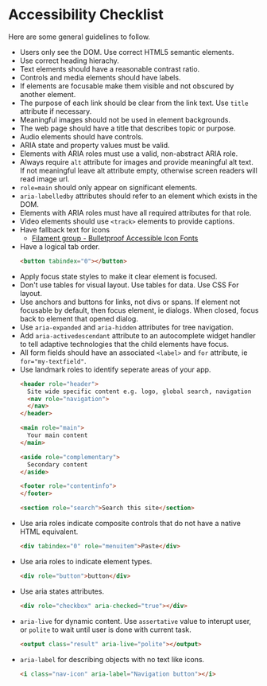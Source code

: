 # Accessibility Checklist

Here are some general guidelines to follow.

- Users only see the DOM. Use correct HTML5 semantic elements.
- Use correct heading hierachy.
- Text elements should have a reasonable contrast ratio.
- Controls and media elements should have labels.
- If elements are focusable make them visible and not obscured by another element.
- The purpose of each link should be clear from the link text. Use `title` attribute if necessary.
- Meaningful images should not be used in element backgrounds.
- The web page should have a title that describes topic or purpose.
- Audio elements should have controls.
- ARIA state and property values must be valid.
- Elements with ARIA roles must use a valid, non-abstract ARIA role.
- Always require `alt` attribute for images and provide meaningful alt text. If not meaningful leave alt attribute empty, otherwise screen readers will read image url.
- `role=main` should only appear on significant elements.
- `aria-labelledby` attributes should refer to an element which exists in the DOM.
- Elements with ARIA roles must have all required attributes for that role.
- Video elements should use `<track>` elements to provide captions.
- Have fallback text for icons
  - [Filament group - Bulletproof Accessible Icon Fonts](http://www.filamentgroup.com/lab/bulletproof_icon_fonts.html)
- Have a logical tab order.
  ```html
  <button tabindex="0"></button>
  ```
- Apply focus state styles to make it clear element is focused.
- Don't use tables for visual layout. Use tables for data. Use CSS For layout.
- Use anchors and buttons for links, not divs or spans. If element not focusable by default, then focus element, ie dialogs. When closed, focus back to element that opened dialog.
- Use `aria-expanded` and `aria-hidden` attributes for tree navigation.
- Add `aria-activedescendant` attribute to an autocomplete widget handler to tell adaptive technologies that the child elements have focus.
- All form fields should have an associated `<label>` and `for` attribute, ie `for="my-textfield"`.
- Use landmark roles to identify seperate areas of your app.
  ```html
  <header role="header">
    Site wide specific content e.g. logo, global search, navigation
    <nav role="navigation">
    </nav>
  </header>

  <main role="main">
    Your main content
  </main>

  <aside role="complementary">
    Secondary content
  </aside>

  <footer role="contentinfo">
  </footer>
  ```
  ```html
  <section role="search">Search this site</section>
  ```
- Use aria roles indicate composite controls that do not have a native HTML equivalent.
    ```html
    <div tabindex="0" role="menuitem">Paste</div>
    ```
- Use aria roles to indicate element types.
    ```html
    <div role="button">button</div>
    ```
- Use aria states attributes.
    ```html
    <div role="checkbox" aria-checked="true"></div>
    ```
- `aria-live` for dynamic content. Use `assertative` value to interupt user, or `polite` to wait until user is done with current task.
    ```html
    <output class="result" aria-live="polite"></output>
    ```
- `aria-label` for describing objects with no text like icons.
    ```html
    <i class="nav-icon" aria-label="Navigation button"></i>
    ```
